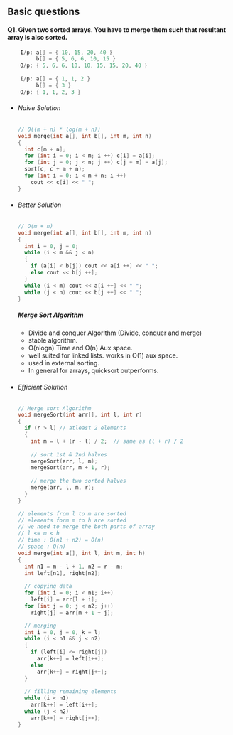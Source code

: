 ## Basic questions

#### Q1. Given two sorted arrays. You have to merge them such that resultant array is also sorted.
```cpp
    I/p: a[] = { 10, 15, 20, 40 }
         b[] = { 5, 6, 6, 10, 15 }
    O/p: { 5, 6, 6, 10, 10, 15, 15, 20, 40 }
    
    I/p: a[] = { 1, 1, 2 }
         b[] = { 3 }
    O/p: { 1, 1, 2, 3 }
```

- ###### Naive Solution
  ```cpp
  // O((m + n) * log(m + n))
  void merge(int a[], int b[], int m, int n)
  {
    int c[m + n];
    for (int i = 0; i < m; i ++) c[i] = a[i];
    for (int j = 0; j < n; j ++) c[j + m] = a[j];
    sort(c, c + m + n);
    for (int i = 0; i < m + n; i ++)
      cout << c[i] << " ";
  }
  ```
  
- ###### Better Solution
  ```cpp
  // O(m + n)
  void merge(int a[], int b[], int m, int n)
  {
    int i = 0, j = 0;
    while (i < m && j < n)
    {
      if (a[i] < b[j]) cout << a[i ++] << " ";
      else cout << b[j ++];
    }
    while (i < m) cout << a[i ++] << " ";
    while (j < n) cout << b[j ++] << " ";
  }
  ```
  
  ##### Merge Sort Algorithm
  - Divide and conquer Algorithm (Divide, conquer and merge)
  - stable algorithm.
  - O(nlogn) Time and O(n) Aux space.
  - well suited for linked lists. works in O(1) aux space.
  - used in external sorting.
  - In general for arrays, quicksort outperforms.

- ###### Efficient Solution
  ```cpp
  // Merge sort Algorithm
  void mergeSort(int arr[], int l, int r)
  {
    if (r > l) // atleast 2 elements
    {
      int m = l + (r - l) / 2;  // same as (l + r) / 2
      
      // sort 1st & 2nd halves
      mergeSort(arr, l, m);
      mergeSort(arr, m + 1, r);
      
      // merge the two sorted halves
      merge(arr, l, m, r);
    }
  }
  
  // elements from l to m are sorted
  // elements form m to h are sorted
  // we need to merge the both parts of array
  // l <= m < h
  // time : O(n1 + n2) = O(n)
  // space : O(n)
  void merge(int a[], int l, int m, int h)
  {
    int n1 = m - l + 1, n2 = r - m;
    int left[n1], right[n2];
    
    // copying data
    for (int i = 0; i < n1; i++)
      left[i] = arr[l + i];
    for (int j = 0; j < n2; j++)
      right[j] = arr[m + 1 + j];

    // merging
    int i = 0, j = 0, k = l;
    while (i < n1 && j < n2)
    {
      if (left[i] <= right[j])
        arr[k++] = left[i++];
      else
        arr[k++] = right[j++];
    }
    
    // filling remaining elements
    while (i < n1)
      arr[k++] = left[i++];
    while (j < n2)
      arr[k++] = right[j++];
  }
  ```

